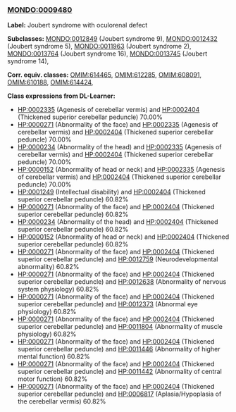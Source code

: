 
### [MONDO:0009480](http://purl.obolibrary.org/obo/MONDO_0009480)
**Label:** Joubert syndrome with oculorenal defect

**Subclasses:** [MONDO:0012849](http://purl.obolibrary.org/obo/MONDO_0012849) (Joubert syndrome 9), [MONDO:0012432](http://purl.obolibrary.org/obo/MONDO_0012432) (Joubert syndrome 5), [MONDO:0011963](http://purl.obolibrary.org/obo/MONDO_0011963) (Joubert syndrome 2), [MONDO:0013764](http://purl.obolibrary.org/obo/MONDO_0013764) (Joubert syndrome 16), [MONDO:0013745](http://purl.obolibrary.org/obo/MONDO_0013745) (Joubert syndrome 14), 

**Corr. equiv. classes:** [OMIM:614465](http://purl.obolibrary.org/obo/OMIM_614465), [OMIM:612285](http://purl.obolibrary.org/obo/OMIM_612285), [OMIM:608091](http://purl.obolibrary.org/obo/OMIM_608091), [OMIM:610188](http://purl.obolibrary.org/obo/OMIM_610188), [OMIM:614424](http://purl.obolibrary.org/obo/OMIM_614424), 

**Class expressions from DL-Learner:**

- [HP:0002335](http://purl.obolibrary.org/obo/HP_0002335) (Agenesis of cerebellar vermis) and [HP:0002404](http://purl.obolibrary.org/obo/HP_0002404) (Thickened superior cerebellar peduncle) 70.00%
- [HP:0000271](http://purl.obolibrary.org/obo/HP_0000271) (Abnormality of the face) and [HP:0002335](http://purl.obolibrary.org/obo/HP_0002335) (Agenesis of cerebellar vermis) and [HP:0002404](http://purl.obolibrary.org/obo/HP_0002404) (Thickened superior cerebellar peduncle) 70.00%
- [HP:0000234](http://purl.obolibrary.org/obo/HP_0000234) (Abnormality of the head) and [HP:0002335](http://purl.obolibrary.org/obo/HP_0002335) (Agenesis of cerebellar vermis) and [HP:0002404](http://purl.obolibrary.org/obo/HP_0002404) (Thickened superior cerebellar peduncle) 70.00%
- [HP:0000152](http://purl.obolibrary.org/obo/HP_0000152) (Abnormality of head or neck) and [HP:0002335](http://purl.obolibrary.org/obo/HP_0002335) (Agenesis of cerebellar vermis) and [HP:0002404](http://purl.obolibrary.org/obo/HP_0002404) (Thickened superior cerebellar peduncle) 70.00%
- [HP:0001249](http://purl.obolibrary.org/obo/HP_0001249) (Intellectual disability) and [HP:0002404](http://purl.obolibrary.org/obo/HP_0002404) (Thickened superior cerebellar peduncle) 60.82%
- [HP:0000271](http://purl.obolibrary.org/obo/HP_0000271) (Abnormality of the face) and [HP:0002404](http://purl.obolibrary.org/obo/HP_0002404) (Thickened superior cerebellar peduncle) 60.82%
- [HP:0000234](http://purl.obolibrary.org/obo/HP_0000234) (Abnormality of the head) and [HP:0002404](http://purl.obolibrary.org/obo/HP_0002404) (Thickened superior cerebellar peduncle) 60.82%
- [HP:0000152](http://purl.obolibrary.org/obo/HP_0000152) (Abnormality of head or neck) and [HP:0002404](http://purl.obolibrary.org/obo/HP_0002404) (Thickened superior cerebellar peduncle) 60.82%
- [HP:0000271](http://purl.obolibrary.org/obo/HP_0000271) (Abnormality of the face) and [HP:0002404](http://purl.obolibrary.org/obo/HP_0002404) (Thickened superior cerebellar peduncle) and [HP:0012759](http://purl.obolibrary.org/obo/HP_0012759) (Neurodevelopmental abnormality) 60.82%
- [HP:0000271](http://purl.obolibrary.org/obo/HP_0000271) (Abnormality of the face) and [HP:0002404](http://purl.obolibrary.org/obo/HP_0002404) (Thickened superior cerebellar peduncle) and [HP:0012638](http://purl.obolibrary.org/obo/HP_0012638) (Abnormality of nervous system physiology) 60.82%
- [HP:0000271](http://purl.obolibrary.org/obo/HP_0000271) (Abnormality of the face) and [HP:0002404](http://purl.obolibrary.org/obo/HP_0002404) (Thickened superior cerebellar peduncle) and [HP:0012373](http://purl.obolibrary.org/obo/HP_0012373) (Abnormal eye physiology) 60.82%
- [HP:0000271](http://purl.obolibrary.org/obo/HP_0000271) (Abnormality of the face) and [HP:0002404](http://purl.obolibrary.org/obo/HP_0002404) (Thickened superior cerebellar peduncle) and [HP:0011804](http://purl.obolibrary.org/obo/HP_0011804) (Abnormality of muscle physiology) 60.82%
- [HP:0000271](http://purl.obolibrary.org/obo/HP_0000271) (Abnormality of the face) and [HP:0002404](http://purl.obolibrary.org/obo/HP_0002404) (Thickened superior cerebellar peduncle) and [HP:0011446](http://purl.obolibrary.org/obo/HP_0011446) (Abnormality of higher mental function) 60.82%
- [HP:0000271](http://purl.obolibrary.org/obo/HP_0000271) (Abnormality of the face) and [HP:0002404](http://purl.obolibrary.org/obo/HP_0002404) (Thickened superior cerebellar peduncle) and [HP:0011442](http://purl.obolibrary.org/obo/HP_0011442) (Abnormality of central motor function) 60.82%
- [HP:0000271](http://purl.obolibrary.org/obo/HP_0000271) (Abnormality of the face) and [HP:0002404](http://purl.obolibrary.org/obo/HP_0002404) (Thickened superior cerebellar peduncle) and [HP:0006817](http://purl.obolibrary.org/obo/HP_0006817) (Aplasia/Hypoplasia of the cerebellar vermis) 60.82%


